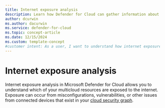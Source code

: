 ```yaml
---
title: Internet exposure analysis
description: Learn how Defender for Cloud can gather information about your multicloud compute resources without installing an agent on your machines.
author: dcurwin
ms.author: dacurwin
ms.service: defender-for-cloud
ms.topic: concept-article
ms.date: 12/15/2024
ms.custom: template-concept
#customer intent: As a user, I want to understand how internet exposure analysis works in Defender for Cloud so that I can effectively limit my risks.
---
```


# Internet exposure analysis

Internet exposure analysis in Microsoft Defender for Cloud allows you to understand which of your multicloud resources are exposed to the internet. Exposure can occur from misconfigurations, vulnerabilities, or other issues from connected devices that exist in your [cloud security graph](concept-attack-path.md#what-is-cloud-security-graph).